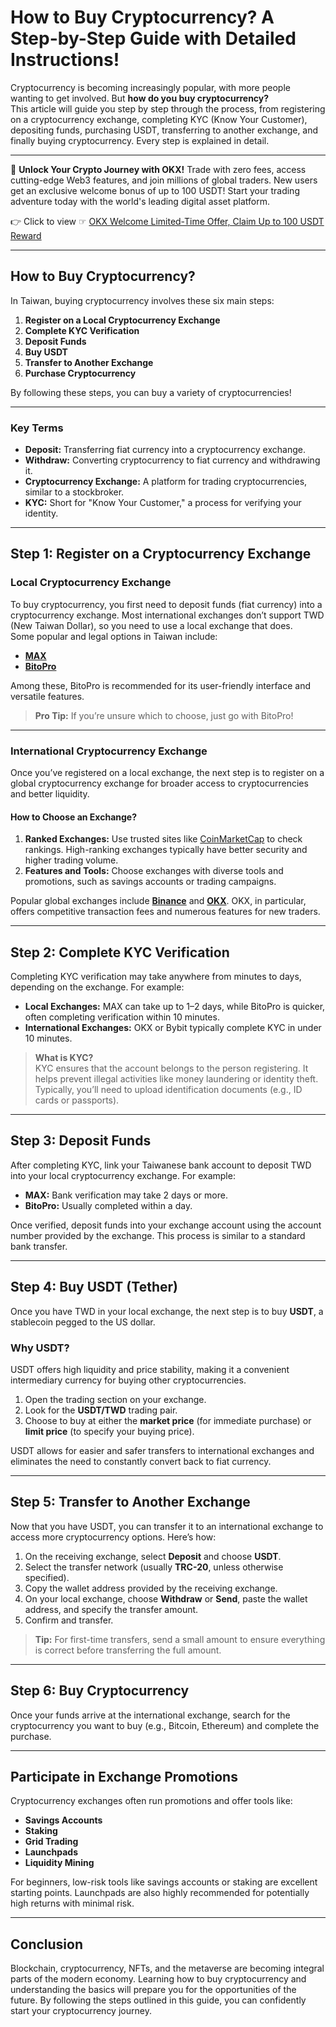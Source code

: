 # How to Buy Cryptocurrency? A Step-by-Step Guide with Detailed Instructions!

Cryptocurrency is becoming increasingly popular, with more people wanting to get involved. But **how do you buy cryptocurrency?**  
This article will guide you step by step through the process, from registering on a cryptocurrency exchange, completing KYC (Know Your Customer), depositing funds, purchasing USDT, transferring to another exchange, and finally buying cryptocurrency. Every step is explained in detail.

---

🚀 **Unlock Your Crypto Journey with OKX!** Trade with zero fees, access cutting-edge Web3 features, and join millions of global traders. New users get an exclusive welcome bonus of up to 100 USDT! Start your trading adventure today with the world's leading digital asset platform.

👉 Click to view ☞ [OKX Welcome Limited-Time Offer, Claim Up to 100 USDT Reward](https://bit.ly/OKXe)

---

## How to Buy Cryptocurrency?

In Taiwan, buying cryptocurrency involves these six main steps:

1. **Register on a Local Cryptocurrency Exchange**
2. **Complete KYC Verification**
3. **Deposit Funds**
4. **Buy USDT**
5. **Transfer to Another Exchange**
6. **Purchase Cryptocurrency**

By following these steps, you can buy a variety of cryptocurrencies!

---

### Key Terms

- **Deposit:** Transferring fiat currency into a cryptocurrency exchange.
- **Withdraw:** Converting cryptocurrency to fiat currency and withdrawing it.
- **Cryptocurrency Exchange:** A platform for trading cryptocurrencies, similar to a stockbroker.
- **KYC:** Short for "Know Your Customer," a process for verifying your identity.

---

## Step 1: Register on a Cryptocurrency Exchange

### Local Cryptocurrency Exchange

To buy cryptocurrency, you first need to deposit funds (fiat currency) into a cryptocurrency exchange. Most international exchanges don’t support TWD (New Taiwan Dollar), so you need to use a local exchange that does.  
Some popular and legal options in Taiwan include:

- **[MAX](https://newplayerjino.com/max-tutorial/)**
- **[BitoPro](https://www.bitopro.com/users/sign_up?referrer=4030615841)**

Among these, BitoPro is recommended for its user-friendly interface and versatile features.

> **Pro Tip:** If you’re unsure which to choose, just go with BitoPro!

---

### International Cryptocurrency Exchange

Once you’ve registered on a local exchange, the next step is to register on a global cryptocurrency exchange for broader access to cryptocurrencies and better liquidity.

#### How to Choose an Exchange?
1. **Ranked Exchanges:** Use trusted sites like [CoinMarketCap](https://coinmarketcap.com/zh-tw/rankings/exchanges/) to check rankings. High-ranking exchanges typically have better security and higher trading volume.
2. **Features and Tools:** Choose exchanges with diverse tools and promotions, such as savings accounts or trading campaigns.

Popular global exchanges include **[Binance](https://www.binance.com/join?ref=OAJCIZED)** and **[OKX](https://bit.ly/OKXe)**. OKX, in particular, offers competitive transaction fees and numerous features for new traders.

---

## Step 2: Complete KYC Verification

Completing KYC verification may take anywhere from minutes to days, depending on the exchange. For example:

- **Local Exchanges:** MAX can take up to 1–2 days, while BitoPro is quicker, often completing verification within 10 minutes.
- **International Exchanges:** OKX or Bybit typically complete KYC in under 10 minutes.

> **What is KYC?**  
> KYC ensures that the account belongs to the person registering. It helps prevent illegal activities like money laundering or identity theft. Typically, you’ll need to upload identification documents (e.g., ID cards or passports).

---

## Step 3: Deposit Funds

After completing KYC, link your Taiwanese bank account to deposit TWD into your local cryptocurrency exchange. For example:

- **MAX:** Bank verification may take 2 days or more.
- **BitoPro:** Usually completed within a day.

Once verified, deposit funds into your exchange account using the account number provided by the exchange. This process is similar to a standard bank transfer.

---

## Step 4: Buy USDT (Tether)

Once you have TWD in your local exchange, the next step is to buy **USDT**, a stablecoin pegged to the US dollar.

### Why USDT?
USDT offers high liquidity and price stability, making it a convenient intermediary currency for buying other cryptocurrencies.

1. Open the trading section on your exchange.
2. Look for the **USDT/TWD** trading pair.
3. Choose to buy at either the **market price** (for immediate purchase) or **limit price** (to specify your buying price).

USDT allows for easier and safer transfers to international exchanges and eliminates the need to constantly convert back to fiat currency.

---

## Step 5: Transfer to Another Exchange

Now that you have USDT, you can transfer it to an international exchange to access more cryptocurrency options. Here’s how:

1. On the receiving exchange, select **Deposit** and choose **USDT**.
2. Select the transfer network (usually **TRC-20**, unless otherwise specified).
3. Copy the wallet address provided by the receiving exchange.
4. On your local exchange, choose **Withdraw** or **Send**, paste the wallet address, and specify the transfer amount.
5. Confirm and transfer.

> **Tip:** For first-time transfers, send a small amount to ensure everything is correct before transferring the full amount.

---

## Step 6: Buy Cryptocurrency

Once your funds arrive at the international exchange, search for the cryptocurrency you want to buy (e.g., Bitcoin, Ethereum) and complete the purchase.

---

## Participate in Exchange Promotions

Cryptocurrency exchanges often run promotions and offer tools like:

- **Savings Accounts**
- **Staking**
- **Grid Trading**
- **Launchpads**
- **Liquidity Mining**

For beginners, low-risk tools like savings accounts or staking are excellent starting points. Launchpads are also highly recommended for potentially high returns with minimal risk.

---

## Conclusion

Blockchain, cryptocurrency, NFTs, and the metaverse are becoming integral parts of the modern economy. Learning how to buy cryptocurrency and understanding the basics will prepare you for the opportunities of the future. By following the steps outlined in this guide, you can confidently start your cryptocurrency journey.


